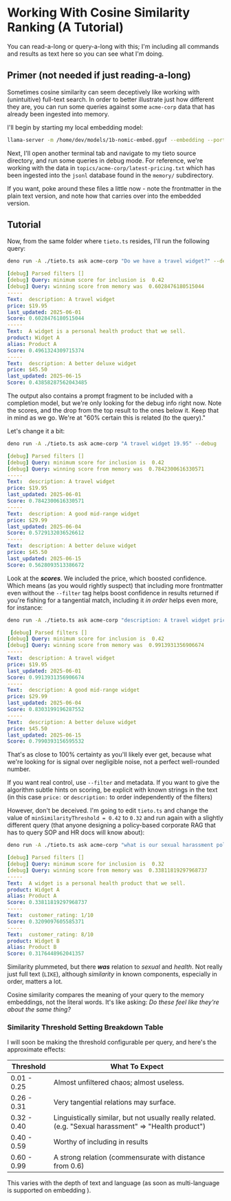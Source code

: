 # Working With Cosine Similarity Ranking (A Tutorial)

You can read-a-long or query-a-long with this; I'm including all commands and
results as text here so you can see what I'm doing.

## Primer (not needed if just reading-a-long)

Sometimes cosine similarity can seem deceptively like working with (unintuitive)
full-text search. In order to better illustrate just how different they are, you
can run some queries against some `acme-corp` data that has already been
ingested into memory.

I'll begin by starting my local embedding model:

```sh
llama-server -m /home/dev/models/1b-nomic-embed.gguf --embedding --port 8080
```

Next, I'll open another terminal tab and navigate to my tieto source directory,
and run some queries in debug mode. For reference, we're working with the data
in `topics/acme-corp/latest-pricing.txt` which has been ingested into the
`jsonl` database found in the `memory/` subdirectory.

If you want, poke around these files a little now - note the frontmatter in the
plain text version, and note how that carries over into the embedded version.

## Tutorial

Now, from the same folder where `tieto.ts` resides, I'll run the following
query:

```sh
deno run -A ./tieto.ts ask acme-corp "Do we have a travel widget?" --debug
```

```yml
[debug] Parsed filters []
[debug] Query: minimum score for inclusion is  0.42
[debug] Query: winning score from memory was  0.6028476180515044
-----
Text:  description: A travel widget
price: $19.95
last_updated: 2025-06-01
Score: 0.6028476180515044
-----
Text:  A widget is a personal health product that we sell.
product: Widget A
alias: Product A
Score: 0.4961324309715374
-----
Text:  description: A better deluxe widget
price: $45.50
last_updated: 2025-06-15
Score: 0.43858287562043485
```

The output also contains a prompt fragment to be included with a completion
model, but we're only looking for the debug info right now. Note the scores, and
the drop from the top result to the ones below it. Keep that in mind as we go.
We're at "60% certain this is related (to the query)."

Let's change it a bit:

```sh
deno run -A ./tieto.ts ask acme-corp "A travel widget 19.95" --debug
```

```yml
[debug] Parsed filters []
[debug] Query: minimum score for inclusion is  0.42
[debug] Query: winning score from memory was  0.7842300616330571
-----
Text:  description: A travel widget
price: $19.95
last_updated: 2025-06-01
Score: 0.7842300616330571
-----
Text:  description: A good mid-range widget
price: $29.99
last_updated: 2025-06-04
Score: 0.5729132036526612
-----
Text:  description: A better deluxe widget
price: $45.50
last_updated: 2025-06-15
Score: 0.5628093513386672
```

Look at the _**scores**_. We included the price, which boosted confidence. Which
means (as you would rightly suspect) that including more frontmatter even
without the `--filter` tag helps boost confidence in results returned if you're
fishing for a tangential match, including it _in order_ helps even more, for
instance:

```sh
deno run -A ./tieto.ts ask acme-corp "description: A travel widget price: \$19.95 last_updated: 2025\-06\-01" --debug
```

```yml
 [debug] Parsed filters []
[debug] Query: minimum score for inclusion is  0.42
[debug] Query: winning score from memory was  0.9913931356906674
-----
Text:  description: A travel widget
price: $19.95
last_updated: 2025-06-01
Score: 0.9913931356906674
-----
Text:  description: A good mid-range widget
price: $29.99
last_updated: 2025-06-04
Score: 0.8303199196287552
-----
Text:  description: A better deluxe widget
price: $45.50
last_updated: 2025-06-15
Score: 0.7990393156595532
```

That's as close to 100% certainty as you'll likely ever get, because what we're
looking for is signal over negligible noise, not a perfect well-rounded number.

If you want real control, use `--filter` and metadata. If you want to give the
algorithm subtle hints on scoring, be explicit with known strings in the text
(in this case `price:` or `description:` to order independently of the filters)

However, don't be deceived. I'm going to edit `tieto.ts` and change the value of
`minSimilarityThreshold = 0.42` to `0.32` and run again with a slightly
different query (that anyone designing a policy-based corporate RAG that has to
query SOP and HR docs will know about):

```sh
deno run -A ./tieto.ts ask acme-corp "what is our sexual harassment policy?" --debug
```

```yml
[debug] Parsed filters []
[debug] Query: minimum score for inclusion is  0.32
[debug] Query: winning score from memory was  0.33811819297968737
-----
Text:  A widget is a personal health product that we sell.
product: Widget A
alias: Product A
Score: 0.33811819297968737
-----
Text:  customer_rating: 1/10
Score: 0.3209097605585371
-----
Text:  customer_rating: 8/10
product: Widget B
alias: Product B
Score: 0.3176448962041357
```

Similarity plummeted, but there _**was**_ relation to _sexual_ and _health_. Not
really just full text (`LIKE`), although _similarity_ in known components,
especially in order, matters a lot.

Cosine similarity compares the meaning of your query to the memory embeddings,
not the literal words. It's like asking: _Do these feel like they're about the
same thing?_

### Similarity Threshold Setting Breakdown Table

I will soon be making the threshold configurable per query, and here's the
approximate effects:

| Threshold   | What To Expect                                                                                         |
| ----------- | ------------------------------------------------------------------------------------------------------ |
| 0.01 - 0.25 | Almost unfiltered chaos; almost useless.                                                               |
| 0.26 - 0.31 | Very tangential relations may surface.                                                                 |
| 0.32 - 0.40 | Linguistically similar, but not usually really related. (e.g. "Sexual harassment" => "Health product") |
| 0.40 - 0.59 | Worthy of including in results                                                                         |
| 0.60 - 0.99 | A strong relation (commensurate with distance from 0.6)                                                |

This varies with the depth of text and language (as soon as multi-language is
supported on embedding ).
